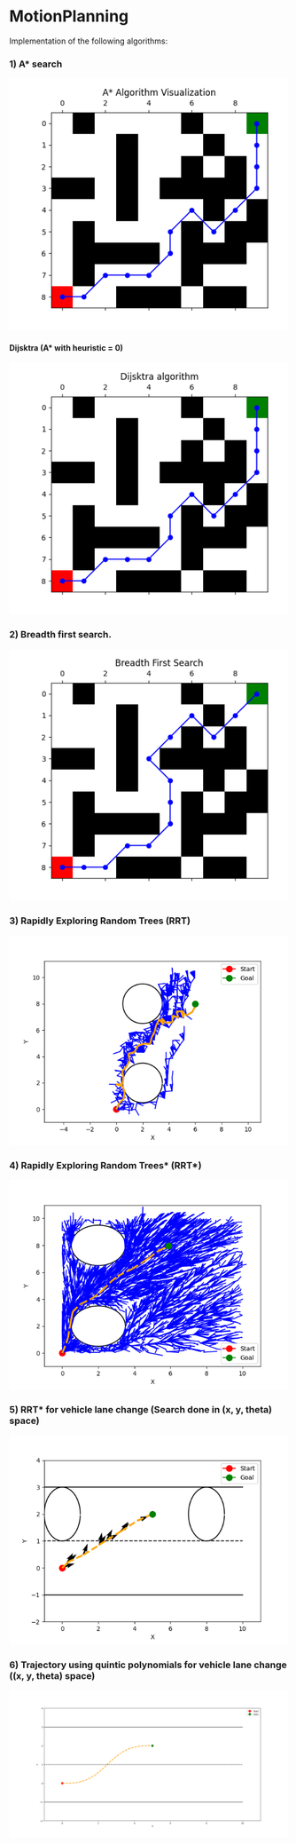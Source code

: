 # MotionPlanning

Implementation of the following algorithms:

### 1) A* search
![](https://github.com/MohamedNaveed/MotionPlanning/blob/main/a_star_plot.png)

#### Dijsktra (A* with heuristic = 0)
![](https://github.com/MohamedNaveed/MotionPlanning/blob/main/dijsktra_plot.png)

### 2) Breadth first search.
![](https://github.com/MohamedNaveed/MotionPlanning/blob/main/bfs_plot.png)

### 3) Rapidly Exploring Random Trees (RRT) 
![](https://github.com/MohamedNaveed/MotionPlanning/blob/main/RRT.png)

### 4) Rapidly Exploring Random Trees* (RRT*) 
![](https://github.com/MohamedNaveed/MotionPlanning/blob/main/RRTstar.png)

### 5) RRT* for vehicle lane change (Search done in (x, y, theta) space) 
![](https://github.com/MohamedNaveed/MotionPlanning/blob/main/RRTstarxytheta_wo_nodes.png)

### 6) Trajectory using quintic polynomials for vehicle lane change ((x, y, theta) space) 
![](https://github.com/MohamedNaveed/MotionPlanning/blob/main/quintic_polynomial_path.png)
